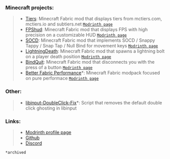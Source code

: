 ### Minecraft projects:  
> - [Tiers](https://github.com/Flavio6561/Tiers): Minecraft Fabric mod that displays tiers from mctiers.com, mctiers.io and subtiers.net [`Modrinth page`](https://modrinth.com/mod/tiers)  
> - [FPShud](https://github.com/Flavio6561/FPShud): Minecraft Fabric mod that displays FPS with high precision on a customizable HUD [`Modrinth page`](https://modrinth.com/mod/fpshud)  
> - [SOCD](https://github.com/Flavio6561/SOCD): Minecraft Fabric mod that implements SOCD / Snappy Tappy / Snap Tap / Null Bind for movement keys [`Modrinth page`](https://modrinth.com/mod/socd)  
> - [LightningDeath](https://github.com/Flavio6561/LightningDeath): Minecraft Fabric mod that spawns a lightning bolt on a player death position [`Modrinth page`](https://modrinth.com/mod/lightningdeath)  
> - [BindQuit](https://github.com/Flavio6561/BindQuit): Minecraft Fabric mod that disconnects you with the press of a button [`Modrinth page`](https://modrinth.com/mod/bindquit)  
> - [Better Fabric Performance](https://github.com/Flavio6561/Better-Fabric-Performance)*: Minecraft Fabric modpack focused on pure performace [`Modrinth page`](https://modrinth.com/modpack/better-fabric-performance)  
### Other:  
> - [libinput-DoubleClick-Fix](https://github.com/Flavio6561/libinput-DoubleClick-Fix)*: Script that removes the default double click ghosting in libinput  
### Links:  
> - [Modrinth profile page](https://modrinth.com/user/Flavio6561)  
> - [Github](https://github.com/Flavio6561)  
> - [Discord](https://discordapp.com/users/715189608085716992)  
  
  
`*archived`
